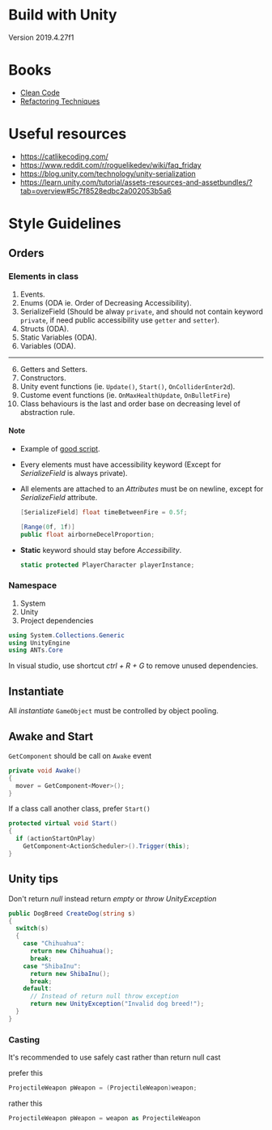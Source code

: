 # Build with Unity
Version 2019.4.27f1

# Books
- [Clean Code](https://github.com/gameoflord012/ANTs1/blob/main/CleanCodeConventions.md)
- [Refactoring Techniques](https://github.com/gameoflord012/ANTs1/blob/main/RefactoringTechniques.md)

# Useful resources
- https://catlikecoding.com/
- https://www.reddit.com/r/roguelikedev/wiki/faq_friday
- https://blog.unity.com/technology/unity-serialization
- https://learn.unity.com/tutorial/assets-resources-and-assetbundles/?tab=overview#5c7f8528edbc2a002053b5a6

# Style Guidelines
## Orders
### Elements in class
1. Events.
2. Enums (ODA ie. Order of Decreasing Accessibility).
3. SerializeField (Should be alway `private`, and should not contain keyword `private`, if need public accessibility use `getter` and `setter`).
4. Structs (ODA).
5. Static Variables (ODA).
6. Variables (ODA).
---
6. Getters and Setters.
7. Constructors.
8. Unity event functions (ie. `Update()`, `Start()`, `OnColliderEnter2d`).
9. Custome event functions (ie. `OnMaxHealthUpdate`, `OnBulletFire`)
10. Class behaviours is the last and order base on decreasing level of abstraction rule.

#### Note
- Example of [good script](https://ideone.com/3B85py).
- Every elements must have accessibility keyword (Except for _SerializeField_ is always private).
- All elements are attached to an _Attributes_ must be on newline, except for _SerializeField_ attribute.
  ```c#
  [SerializeField] float timeBetweenFire = 0.5f;
  
  [Range(0f, 1f)] 
  public float airborneDecelProportion;
  ```
- **Static** keyword should stay before _Accessibility_.

  ```c#
  static protected PlayerCharacter playerInstance;
  ```
### Namespace
1. System
2. Unity
3. Project dependencies
```c#
using System.Collections.Generic
using UnityEngine
using ANTs.Core
```
In visual studio, use shortcut _ctrl + R + G_ to remove unused dependencies.

## Instantiate
All _instantiate_ `GameObject` must be controlled by object pooling.

## Awake and Start
`GetComponent` should be call on `Awake` event
```c#
private void Awake()
{
  mover = GetComponent<Mover>();
}
```

If a class call another class, prefer `Start()`
```c#
protected virtual void Start()
{
  if (actionStartOnPlay)
    GetComponent<ActionScheduler>().Trigger(this);
}
```

## Unity tips

Don't return _null_ instead return _empty_ or _throw UnityException_
```c#
public DogBreed CreateDog(string s)
{
  switch(s)
  {
    case "Chihuahua":
      return new Chihuahua();
      break;
    case "ShibaInu":
      return new ShibaInu();
      break;
    default:
      // Instead of return null throw exception
      return new UnityException("Invalid dog breed!");
  }
}
```

### Casting
It's recommended to use safely cast rather than return null cast

prefer this
```C#
ProjectileWeapon pWeapon = (ProjectileWeapon)weapon;
```
rather this
```C#
ProjectileWeapon pWeapon = weapon as ProjectileWeapon
```
